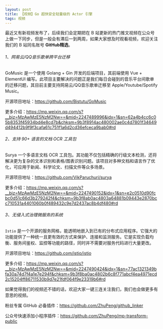 ```yaml
---
layout: post
title: 【视频】Go 超快安全轻量级的 Actor 引擎
tags: 视频
---
```


最近又有新视频发布了，后续我们会定期把在 B 站更新的热门推文视频在公众号上做一下同步，但是一般会有滞后一到两周，如果大家想及时观看视频，欢迎关注我们的 B 站同名账号 **GitHub精选**。

######  1、网易云/QQ音乐歌单跨平台迁移

GoMusic 是一个使用 Golang + Gin 开发的后端项目，其前端使用 Vue + ElementUI 编写。此项目主要解决的问题正是我们每日会碰到的音乐平台间歌单的迁移问题，其目前主要支持网易云/QQ音乐歌单迁移至 Apple/Youtube/Spotify Music。

开源项目地址：https://github.com/Bistutu/GoMusic

更多介绍：https://mp.weixin.qq.com/s?__biz=MzAwMzE5NzM2Nw==&mid=2247489996&idx=1&sn=62a4b4cc6c05b8353f45934bd4e8cd7b&chksm=9b3f8914ac480002ae0c4d7801f34649d494412b9f9f3cafa61c751f1a6d2cd36efceca9bab0#rd

###### 2、支持 90+ 语言的文档 OCR 工具包

Surya 一个多语言文档 OCR 工具包。其功能不仅包括精确的行级文本检测，还将解决更为复杂的文本识别和表格/图表识别问题。该项目对多种文档和语言作了优化，可应用于新闻、科学论文、扫描文件等众多场景。

开源项目地址：https://github.com/VikParuchuri/surya

更多介绍：https://mp.weixin.qq.com/s?__biz=MzAwMzE5NzM2Nw==&mid=2247490152&idx=1&sn=e2c0510d90fcbc0d51c66d3b279242f4&chksm=9b3f8ab0ac4803a64881b09443e2870bcc710531a4401060b0f489432c9e7d2437ac8b4df480#rd

###### 3、无侵入式治理微服务的系统

`Istio` 是一个开源的服务网格，能透明地嵌入到已有的分布式应用程序。它强大的功能提供了一种统一且更有效的方式来保护、连接和监测服务。它是实现负载均衡、服务间鉴权、监控等功能的路径，同时并不需要对服务代码进行大量更改。

开源项目地址：https://github.com/istio/istio

更多介绍：https://mp.weixin.qq.com/s?__biz=MzAwMzE5NzM2Nw==&mid=2247490424&idx=1&sn=77ac1321349bfa30a74d7f4a1e7e294f&chksm=9b3f8ba0ac4802b6c8f771abcf4ea4971ecd2c15204ff86711530b9d7e21fdf064f9e23319b6#rd

如果觉得我们的视频还不错的话，欢迎大家一键三连关注我们，我们也会做更多有意思的视频。

粉丝专属 GitHub 必备插件：https://github.com/ZhuPeng/github_linker

公众号快速添加小程序插件：https://github.com/ZhuPeng/mp-transform-public